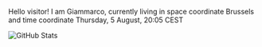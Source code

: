 Hello visitor! I am Giammarco, currently living in space coordinate Brussels and time coordinate Thursday, 5 August, 20:05 CEST

![GitHub Stats](https://github-readme-stats.vercel.app/api?username=grcasanova)
